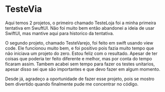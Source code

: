 # TesteVia

Aqui temos 2 projetos, o primeiro chamado TesteLoja foi a minha primeira tentativa em SwuftUI. Não foi muito bem então abandonei a ideia de usar SwiftUI, mas mantive aqui para historico da tentativa.

O segundo projeto, chamado TesteVarejo, foi feito em swift usando view code. Ele funcionou muito bem, e foi positivo pois fazia muito tempo que não iniciava um projeto do zero. Estou feliz com o resultado. Apesar de ter coisas que poderia ter feito diferente e melhor, mas por conta do tempo ficaram assim. Tambem acabei sem tempo para fazer os testes unitarios, apesar disso sei que são importantes e que devo fazer em algum momento.

Desde já, agradeço a oportunidade de fazer esse projeto, pois se mostro bem divertido quando finalmente pude me concentrar no código.
